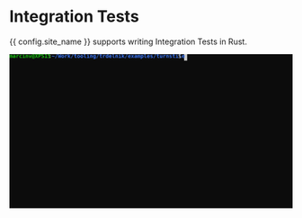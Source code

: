# Integration Tests
{{ config.site_name }} supports writing Integration Tests in Rust.

<div align="center">
  <img src="https://github.com/Ackee-Blockchain/trdelnik/raw/master/assets/demo.svg" alt="Trdelnik Demo" />
</div>
